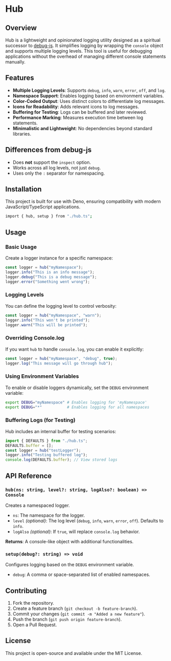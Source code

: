 # Hub

## Overview
Hub is a lightweight and opinionated logging utility designed as a spiritual successor to [debug-js](https://github.com/debug-js/debug). It simplifies logging by wrapping the `console` object and supports multiple logging levels. This tool is useful for debugging applications without the overhead of managing different console statements manually.

## Features
- **Multiple Logging Levels**: Supports `debug`, `info`, `warn`, `error`, `off`, and `log`.
- **Namespace Support**: Enables logging based on environment variables.
- **Color-Coded Output**: Uses distinct colors to differentiate log messages.
- **Icons for Readability**: Adds relevant icons to log messages.
- **Buffering for Testing**: Logs can be buffered and later reviewed.
- **Performance Marking**: Measures execution time between log statements.
- **Minimalistic and Lightweight**: No dependencies beyond standard libraries.

## Differences from debug-js
- Does **not** support the `inspect` option.
- Works across all log levels, not just `debug`.
- Uses only the `:` separator for namespacing.

## Installation
This project is built for use with Deno, ensuring compatibility with modern JavaScript/TypeScript applications.

```sh
import { hub, setup } from "./hub.ts";
```

## Usage

### Basic Usage
Create a logger instance for a specific namespace:

```typescript
const logger = hub("myNamespace");
logger.info("This is an info message");
logger.debug("This is a debug message");
logger.error("Something went wrong");
```

### Logging Levels
You can define the logging level to control verbosity:

```typescript
const logger = hub("myNamespace", "warn");
logger.info("This won't be printed");
logger.warn("This will be printed");
```

### Overriding Console.log
If you want `hub` to handle `console.log`, you can enable it explicitly:

```typescript
const logger = hub("myNamespace", "debug", true);
logger.log("This message will go through hub");
```

### Using Environment Variables
To enable or disable loggers dynamically, set the `DEBUG` environment variable:

```sh
export DEBUG="myNamespace" # Enables logging for 'myNamespace'
export DEBUG="*"           # Enables logging for all namespaces
```

### Buffering Logs (for Testing)
Hub includes an internal buffer for testing scenarios:

```typescript
import { DEFAULTS } from "./hub.ts";
DEFAULTS.buffer = [];
const logger = hub("testLogger");
logger.info("Testing buffered log");
console.log(DEFAULTS.buffer); // View stored logs
```

## API Reference

### `hub(ns: string, level?: string, logAlso?: boolean) => Console`
Creates a namespaced logger.

- `ns`: The namespace for the logger.
- `level` _(optional)_: The log level (`debug`, `info`, `warn`, `error`, `off`). Defaults to `info`.
- `logAlso` _(optional)_: If `true`, will replace `console.log` behavior.

**Returns**: A console-like object with additional functionalities.

### `setup(debug?: string) => void`
Configures logging based on the `DEBUG` environment variable.

- `debug`: A comma or space-separated list of enabled namespaces.

## Contributing
1. Fork the repository.
2. Create a feature branch (`git checkout -b feature-branch`).
3. Commit your changes (`git commit -m "Added a new feature"`).
4. Push the branch (`git push origin feature-branch`).
5. Open a Pull Request.

## License
This project is open-source and available under the MIT License.

